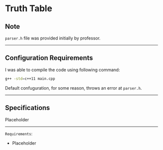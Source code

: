 # Truth Table

## Note
`parser.h` file was provided initially by professor.
___

## Configuration Requirements
I was able to compile the code using following command:
```bash
g++ -std=c++11 main.cpp
```

Default confuguration, for some reason, throws an error at `parser.h`.
___

## Specifications
Placeholder
___
`Requirements`:
- Placeholder